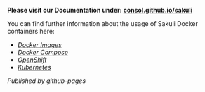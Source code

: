 **Please visit our Documentation under: [consol.github.io/sakuli](http://consol.github.io/sakuli)**

You can find further information about the usage of Sakuli Docker
containers here:

-   *[Docker Images](https://github.com/ConSol/sakuli/blob/master/docs/manual/execution/containerized/docker-images.adoc)*
-   *[Docker Compose](https://github.com/ConSol/sakuli/blob/master/docs/manual/execution/containerized/docker-compose.adoc)*
-   *[OpenShift](https://github.com/ConSol/sakuli/blob/master/docs/manual/execution/containerized/openshift.adoc)*
-   *[Kubernetes](https://github.com/ConSol/sakuli/blob/master/docs/manual/execution/containerized/kubernetes.adoc)*

*Published by github-pages*
